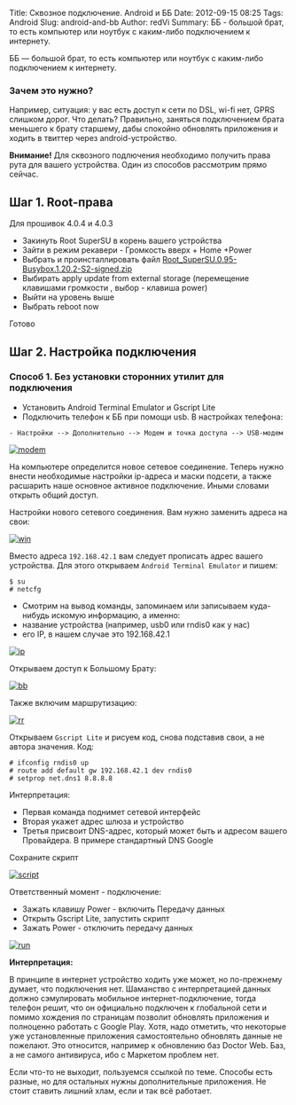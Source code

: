 Title: Сквозное подключение. Android и ББ
Date: 2012-09-15 08:25
Tags: Android
Slug: android-and-bb
Author: redVi
Summary: ББ - большой брат, то есть компьютер или ноутбук с каким-либо подключением к интернету.

ББ &mdash; большой брат, то есть компьютер или ноутбук с каким-либо подключением к интернету.

### Зачем это нужно?

Например, ситуация: у вас есть доступ к сети по DSL, wi-fi нет, GPRS слишком дорог. Что делать? Правильно, заняться подключением брата меньшего к брату старшему, дабы спокойно обновлять приложения и ходить в твиттер через android-устройство.


<b>Внимание!</b> Для сквозного подлючения необходимо получить права рута для вашего устройства. Один из способов рассмотрим прямо сейчас.

## Шаг 1. Root-права

Для прошивок 4.0.4 и 4.0.3

- Закинуть Root SuperSU в корень вашего устройства
- Зайти в режим рекавери - Громкость вверх + Home +Power
- Выбрать и проинсталлировать файл [Root_SuperSU.0.95-Busybox.1.20.2-S2-signed.zip](https://docs.google.com/open?id=0ByEuEzl-f9rcOWl0M09FNmM2ZXM)
- Выбирать apply update from external storage (перемещение клавишами громкости , выбор - клавиша power)
- Выйти на уровень выше
- Выбрать reboot now

Готово

## Шаг 2. Настройка подключения

### Способ 1. Без установки сторонних утилит для подключения

- Установить Android Terminal Emulator и Gscript Lite
- Подключить телефон к ББ при помощи usb. В настройках телефона:
```
- Настройки --> Дополнительно --> Модем и точка доступа --> USB-модем
```

<a href="http://farm6.staticflickr.com/5533/9302009258_cc80988d3e_o.png" data-lighter><img src="http://farm6.staticflickr.com/5533/9302009258_cc80988d3e_o.png" alt="modem"/></a>

На компьютере определится новое сетевое соединение. Теперь нужно внести необходимые настройки ip-адреса и маски подсети, а также расшарить наше основное активное подключение. Иными словами открыть общий доступ.

Настройки нового сетевого соединения. Вам нужно заменить адреса на свои:

<a href="http://2.bp.blogspot.com/-qJdC-xGe2jQ/UD8oMi8NziI/AAAAAAAABVI/CQtGHtVv74Q/s1600/android-inet_modem.png" data-lighter><img src="http://2.bp.blogspot.com/-qJdC-xGe2jQ/UD8oMi8NziI/AAAAAAAABVI/CQtGHtVv74Q/s1600/android-inet_modem.png" alt="win"/></a>

Вместо адреса `192.168.42.1` вам следует прописать адрес вашего устройства. Для этого открываем `Android Terminal Emulator` и пишем:

```console
$ su
# netcfg
```

- Смотрим на вывод команды, запоминаем или записываем куда-нибудь искомую информацию, а именно:
- название устройства (например, usb0 или rndis0 как у нас)
- его IP, в нашем случае это 192.168.42.1

<a href="http://farm8.staticflickr.com/7282/9302020640_386664f839_o.png" data-lighter><img src="http://farm8.staticflickr.com/7282/9302020640_386664f839_o.png" alt="ip"/></a>

Открываем доступ к Большому Брату:

<a href="http://2.bp.blogspot.com/-poWtVubc-7k/UD8ocNjPp3I/AAAAAAAABVY/ZwsbYISHoK4/s1600/DSL.png" data-lighter><img src="http://2.bp.blogspot.com/-poWtVubc-7k/UD8ocNjPp3I/AAAAAAAABVY/ZwsbYISHoK4/s1600/DSL.png" alt="bb"/></a>

Также включим маршрутизацию:

<a href="http://4.bp.blogspot.com/-a-EABjP0PfM/UD8qHXfUQFI/AAAAAAAABVw/85Ln0rDxUII/s1600/android-inet.png" data-lighter><img src="http://4.bp.blogspot.com/-a-EABjP0PfM/UD8qHXfUQFI/AAAAAAAABVw/85Ln0rDxUII/s1600/android-inet.png" alt="rr"/></a>

Открываем `Gscript Lite` и рисуем код, снова подставив свои, а не автора значения.
Код:

```console
# ifconfig rndis0 up
# route add default gw 192.168.42.1 dev rndis0
# setprop net.dns1 8.8.8.8
```

Интерпретация:

- Первая команда поднимет сетевой интерфейс
- Вторая укажет адрес шлюза и устройство
- Третья присвоит DNS-адрес, который может быть и адресом вашего Провайдера. В примере стандартный DNS Google

Сохраните скрипт

<a href="http://farm8.staticflickr.com/7350/9299248439_9542f5faf4_o.png" data-lighter><img src="http://farm8.staticflickr.com/7350/9299248439_9542f5faf4_o.png" alt="script"/></a>

Ответственный момент - подключение:

- Зажать клавишу Power - включить Передачу данных
- Открыть Gscript Lite, запустить скрипт
- Зажать Power - отключить передачу данных

<a href="http://farm8.staticflickr.com/7459/9302043992_bd55c3a947_o.png" data-lighter><img src="http://farm8.staticflickr.com/7459/9302043992_bd55c3a947_o.png" alt="run"/></a>

<b>Интерпретация:</b>

В принципе в интернет устройство ходить уже может, но по-прежнему думает, что подключения нет. Шаманство с интерпретацией данных должно сэмулировать мобильное интернет-подключение, тогда телефон решит, что он официально подключен к глобальной сети и помимо хождения по страницам позволит обновлять приложения и полноценно работать с Google Play. Хотя, надо отметить, что некоторые уже установленные приложения самостоятельно обновлять данные не пожелают. Это относится, например к обновлению баз Doctor Web. Баз, а не самого антивируса, ибо с Маркетом проблем нет.

Если что-то не выходит, пользуемся ссылкой по теме. Способы есть разные, но для остальных нужны дополнительные приложения. Не стоит ставить лишний хлам, если и так всё работает.
